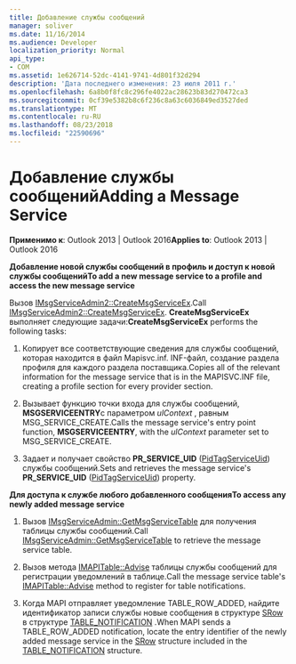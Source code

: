 ```yaml
---
title: Добавление службы сообщений
manager: soliver
ms.date: 11/16/2014
ms.audience: Developer
localization_priority: Normal
api_type:
- COM
ms.assetid: 1e626714-52dc-4141-9741-4d801f32d294
description: 'Дата последнего изменения: 23 июля 2011 г.'
ms.openlocfilehash: 6a8b0f8fc8c296fe4022ac28623b83d270472ca3
ms.sourcegitcommit: 0cf39e5382b8c6f236c8a63c6036849ed3527ded
ms.translationtype: MT
ms.contentlocale: ru-RU
ms.lasthandoff: 08/23/2018
ms.locfileid: "22590696"
---
```

# <a name="adding-a-message-service"></a><span data-ttu-id="62b1c-103">Добавление службы сообщений</span><span class="sxs-lookup"><span data-stu-id="62b1c-103">Adding a Message Service</span></span>

  
  
<span data-ttu-id="62b1c-104">**Применимо к**: Outlook 2013 | Outlook 2016</span><span class="sxs-lookup"><span data-stu-id="62b1c-104">**Applies to**: Outlook 2013 | Outlook 2016</span></span> 
  
 <span data-ttu-id="62b1c-105">**Добавление новой службы сообщений в профиль и доступ к новой службы сообщений**</span><span class="sxs-lookup"><span data-stu-id="62b1c-105">**To add a new message service to a profile and access the new message service**</span></span>
  
<span data-ttu-id="62b1c-106">Вызов [IMsgServiceAdmin2::CreateMsgServiceEx](imsgserviceadmin2-createmsgserviceex.md).</span><span class="sxs-lookup"><span data-stu-id="62b1c-106">Call [IMsgServiceAdmin2::CreateMsgServiceEx](imsgserviceadmin2-createmsgserviceex.md).</span></span> <span data-ttu-id="62b1c-107">**CreateMsgServiceEx** выполняет следующие задачи:</span><span class="sxs-lookup"><span data-stu-id="62b1c-107">**CreateMsgServiceEx** performs the following tasks:</span></span> 
  
1. <span data-ttu-id="62b1c-108">Копирует все соответствующие сведения для службы сообщений, которая находится в файл Mapisvc.inf. INF-файл, создание раздела профиля для каждого раздела поставщика.</span><span class="sxs-lookup"><span data-stu-id="62b1c-108">Copies all of the relevant information for the message service that is in the MAPISVC.INF file, creating a profile section for every provider section.</span></span>
    
2. <span data-ttu-id="62b1c-109">Вызывает функцию точки входа для службы сообщений, **MSGSERVICEENTRY**с параметром _ulContext_ , равным MSG_SERVICE_CREATE.</span><span class="sxs-lookup"><span data-stu-id="62b1c-109">Calls the message service's entry point function, **MSGSERVICEENTRY**, with the  _ulContext_ parameter set to MSG_SERVICE_CREATE.</span></span> 
    
3. <span data-ttu-id="62b1c-110">Задает и получает свойство **PR_SERVICE_UID** ([PidTagServiceUid](pidtagserviceuid-canonical-property.md)) службы сообщений.</span><span class="sxs-lookup"><span data-stu-id="62b1c-110">Sets and retrieves the message service's **PR_SERVICE_UID** ([PidTagServiceUid](pidtagserviceuid-canonical-property.md)) property.</span></span>
    
 <span data-ttu-id="62b1c-111">**Для доступа к службе любого добавленного сообщения**</span><span class="sxs-lookup"><span data-stu-id="62b1c-111">**To access any newly added message service**</span></span>
  
1. <span data-ttu-id="62b1c-112">Вызов [IMsgServiceAdmin::GetMsgServiceTable](imsgserviceadmin-getmsgservicetable.md) для получения таблицы службы сообщений.</span><span class="sxs-lookup"><span data-stu-id="62b1c-112">Call [IMsgServiceAdmin::GetMsgServiceTable](imsgserviceadmin-getmsgservicetable.md) to retrieve the message service table.</span></span> 
    
2. <span data-ttu-id="62b1c-113">Вызов метода [IMAPITable::Advise](imapitable-advise.md) таблицы службы сообщений для регистрации уведомлений в таблице.</span><span class="sxs-lookup"><span data-stu-id="62b1c-113">Call the message service table's [IMAPITable::Advise](imapitable-advise.md) method to register for table notifications.</span></span> 
    
3. <span data-ttu-id="62b1c-114">Когда MAPI отправляет уведомление TABLE_ROW_ADDED, найдите идентификатор записи службы новые сообщения в структуре [SRow](srow.md) в структуре [TABLE_NOTIFICATION](table_notification.md) .</span><span class="sxs-lookup"><span data-stu-id="62b1c-114">When MAPI sends a TABLE_ROW_ADDED notification, locate the entry identifier of the newly added message service in the [SRow](srow.md) structure included in the [TABLE_NOTIFICATION](table_notification.md) structure.</span></span> 
    

